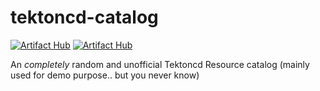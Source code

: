 # tektoncd-catalog 
[![Artifact Hub](https://img.shields.io/endpoint?url=https://artifacthub.io/badge/repository/shortbrain-tekton-pipelines)](https://artifacthub.io/packages/search?repo=shortbrain-tekton-pipelines) [![Artifact Hub](https://img.shields.io/endpoint?url=https://artifacthub.io/badge/repository/shortbrain-tekton-pipelines)](https://artifacthub.io/packages/search?repo=shortbrain-tekton-pipelines)

An *completely* random and unofficial Tektoncd Resource catalog (mainly used for demo purpose.. but you never know)

